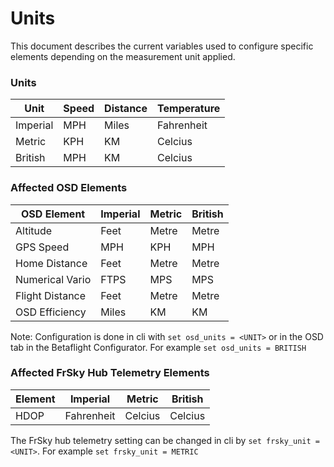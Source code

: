 # Units

This document describes the current variables used to configure specific elements depending on the measurement unit applied.

### Units
| Unit     | Speed | Distance | Temperature |
| -------- | ----- | -------- | ----------- |
| Imperial | MPH   | Miles    | Fahrenheit  |
| Metric   | KPH   | KM       | Celcius     |
| British  | MPH   | KM       | Celcius     |

### Affected OSD Elements
| OSD Element      | Imperial | Metric | British |
| ---------------- | -------- | ------ | ------- |
| Altitude         | Feet     | Metre  | Metre   |
| GPS Speed        | MPH      | KPH    | MPH     |
| Home Distance    | Feet     | Metre  | Metre   |
| Numerical Vario  | FTPS     | MPS    | MPS     |
| Flight Distance  | Feet     | Metre  | Metre   |
| OSD Efficiency   | Miles    | KM     | KM      |

Note: Configuration is done in cli with `set osd_units = <UNIT>` or in the OSD tab in the Betaflight Configurator. For example `set osd_units = BRITISH`

### Affected FrSky Hub Telemetry Elements
| Element | Imperial   | Metric  | British |
| ------- | ---------- | ------- | ------- |
| HDOP    | Fahrenheit | Celcius | Celcius |

The FrSky hub telemetry setting can be changed in cli by `set frsky_unit = <UNIT>`.
For example `set frsky_unit = METRIC`
